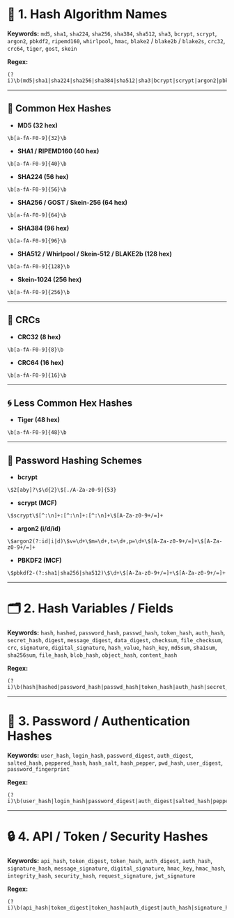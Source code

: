 # 🧩 **1. Hash Algorithm Names**

**Keywords:**
`md5`, `sha1`, `sha224`, `sha256`, `sha384`, `sha512`, `sha3`,
`bcrypt`, `scrypt`, `argon2`, `pbkdf2`,
`ripemd160`, `whirlpool`,
`hmac`,
`blake2` / `blake2b` / `blake2s`,
`crc32`, `crc64`,
`tiger`, `gost`, `skein`

**Regex:**

```regex
(?i)\b(md5|sha1|sha224|sha256|sha384|sha512|sha3|bcrypt|scrypt|argon2|pbkdf2|ripemd160|whirlpool|hmac|blake2|blake2b|blake2s|crc32|crc64|tiger|gost|skein)\b
```

---

## 🔑 Common Hex Hashes

* **MD5 (32 hex)**

```regex
\b[a-fA-F0-9]{32}\b
```

* **SHA1 / RIPEMD160 (40 hex)**

```regex
\b[a-fA-F0-9]{40}\b
```

* **SHA224 (56 hex)**

```regex
\b[a-fA-F0-9]{56}\b
```

* **SHA256 / GOST / Skein-256 (64 hex)**

```regex
\b[a-fA-F0-9]{64}\b
```

* **SHA384 (96 hex)**

```regex
\b[a-fA-F0-9]{96}\b
```

* **SHA512 / Whirlpool / Skein-512 / BLAKE2b (128 hex)**

```regex
\b[a-fA-F0-9]{128}\b
```

* **Skein-1024 (256 hex)**

```regex
\b[a-fA-F0-9]{256}\b
```

---

## 🔎 CRCs

* **CRC32 (8 hex)**

```regex
\b[a-fA-F0-9]{8}\b
```

* **CRC64 (16 hex)**

```regex
\b[a-fA-F0-9]{16}\b
```

---

## 🌀 Less Common Hex Hashes

* **Tiger (48 hex)**

```regex
\b[a-fA-F0-9]{48}\b
```

---

## 🔐 Password Hashing Schemes

* **bcrypt**

```regex
\$2[aby]?\$\d{2}\$[./A-Za-z0-9]{53}
```

* **scrypt (MCF)**

```regex
\$scrypt\$[^:\n]+:[^:\n]+:[^:\n]+\$[A-Za-z0-9+/=]+
```

* **argon2 (i/d/id)**

```regex
\$argon2(?:id|i|d)\$v=\d+\$m=\d+,t=\d+,p=\d+\$[A-Za-z0-9+/=]+\$[A-Za-z0-9+/=]+
```

* **PBKDF2 (MCF)**

```regex
\$pbkdf2-(?:sha1|sha256|sha512)\$\d+\$[A-Za-z0-9+/=]+\$[A-Za-z0-9+/=]+
```

---

# 🗂️ **2. Hash Variables / Fields**

**Keywords:**
`hash`, `hashed`,
`password_hash`, `passwd_hash`,
`token_hash`, `auth_hash`, `secret_hash`,
`digest`, `message_digest`, `data_digest`,
`checksum`, `file_checksum`, `crc`,
`signature`, `digital_signature`,
`hash_value`, `hash_key`,
`md5sum`, `sha1sum`, `sha256sum`,
`file_hash`, `blob_hash`,
`object_hash`, `content_hash`

**Regex:**

```regex
(?i)\b(hash|hashed|password_hash|passwd_hash|token_hash|auth_hash|secret_hash|digest|message_digest|data_digest|checksum|file_checksum|crc|signature|digital_signature|hash_value|hash_key|md5sum|sha1sum|sha256sum|file_hash|blob_hash|object_hash|content_hash)\b
```

---

# 🔏 **3. Password / Authentication Hashes**

**Keywords:**
`user_hash`, `login_hash`,
`password_digest`, `auth_digest`,
`salted_hash`, `peppered_hash`,
`hash_salt`, `hash_pepper`,
`pwd_hash`,
`user_digest`,
`password_fingerprint`

**Regex:**

```regex
(?i)\b(user_hash|login_hash|password_digest|auth_digest|salted_hash|peppered_hash|hash_salt|hash_pepper|pwd_hash|user_digest|password_fingerprint)\b
```

---

# 🔒 **4. API / Token / Security Hashes**

**Keywords:**
`api_hash`, `token_digest`, `token_hash`,
`auth_digest`, `auth_hash`,
`signature_hash`, `message_signature`, `digital_signature`,
`hmac_key`, `hmac_hash`,
`integrity_hash`,
`security_hash`,
`request_signature`,
`jwt_signature`

**Regex:**

```regex
(?i)\b(api_hash|token_digest|token_hash|auth_digest|auth_hash|signature_hash|message_signature|digital_signature|hmac_key|hmac_hash|integrity_hash|security_hash|request_signature|jwt_signature)\b
```
